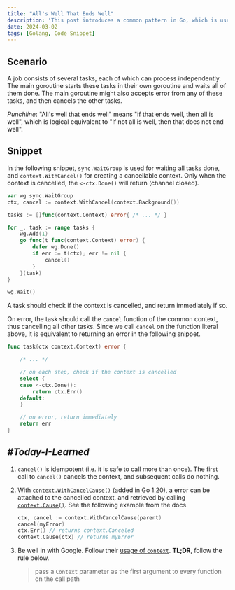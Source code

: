 ```yaml
---
title: "All's Well That Ends Well"
description: 'This post introduces a common pattern in Go, which is useful when several concurrent tasks want to be canceled when any of them failed.'
date: 2024-03-02
tags: [Golang, Code Snippet]
---
```


## Scenario

A job consists of several tasks, each of which can process independently.
The main goroutine starts these tasks in their own goroutine and waits all of them done.
The main goroutine might also accepts error from any of these tasks, and then cancels the other tasks.

_Punchline_: "All's well that ends well" means "if that ends well, then all is well", which is logical equivalent to "if not all is well, then that does not end well".

## Snippet

In the following snippet, `sync.WaitGroup` is used for waiting all tasks done, and `context.WithCancel()` for creating a cancellable context. Only when the context is cancelled, the `<-ctx.Done()` will return (channel closed).

```go
var wg sync.WaitGroup
ctx, cancel := context.WithCancel(context.Background())

tasks := []func(context.Context) error{ /* ... */ }

for _, task := range tasks {
    wg.Add(1)
    go func(t func(context.Context) error) {
        defer wg.Done()
        if err := t(ctx); err != nil {
            cancel()
        }
    }(task)
}

wg.Wait()
```

A task should check if the context is cancelled, and return immediately if so.

On error, the task should call the `cancel` function of the common context, thus cancelling all other tasks.
Since we call `cancel` on the function literal above, it is equivalent to returning an error in the following snippet.

```go
func task(ctx context.Context) error {

    /* ... */

    // on each step, check if the context is cancelled
    select {
    case <-ctx.Done():
        return ctx.Err()
    default:
    }

    // on error, return immediately
    return err
}
```

## _#Today-I-Learned_

1. `cancel()` is idempotent (i.e. it is safe to call more than once). The first call to `cancel()` cancels the context, and subsequent calls do nothing.

1. With [`context.WithCancelCause()`](https://pkg.go.dev/context#WithCancelCause) (added in Go 1.20), a error can be attached to the cancelled context, and retrieved by calling [`context.Cause()`](https://pkg.go.dev/context#Cause). See the following example from the docs.

   ```go
   ctx, cancel := context.WithCancelCause(parent)
   cancel(myError)
   ctx.Err() // returns context.Canceled
   context.Cause(ctx) // returns myError
   ```

1. Be well in with Google. Follow their [usage of `context`](https://go.dev/blog/context). **TL;DR**, follow the rule below.

   > pass a `Context` parameter as the first argument to every function on the call path
